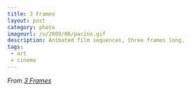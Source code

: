 ```yaml
---
title: 3 Frames
layout: post
category: photo
imageurl: /u/2009/06/pacino.gif
description: Animated film sequences, three frames long.
tags:
 - art
 - cinema
---
```

_From [3 Frames][1]_

[1]:http://threeframes.net/
